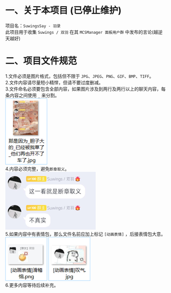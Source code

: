 # 一、关于本项目 (已停止维护)
项目名：`SuwingsSay - 羽录`  
此项目用于收集 `Suwings / 双羽` 在其 `MCSManager 面板用户群` 中发布的言论(越逆天越好)


# 二、项目文件规范
1.文件必须是图片格式，包括但不限于 `JPG`、`JPEG`、`PNG`、`GIF`、`BMP`、`TIFF`。  
2.文件内容请尽量短小精悍，但请不要过度删减。  
3.文件命名必须要包含全部内容，如果图片涉及到两行及两行以上的聊天内容，每条内容之间使用 `_` 来分割。  
![SuwingsSay - 那是因为_胆子大的_已经被我草了_他们再也开不了车了](./readme/那是因为_胆子大的_已经被我草了_他们再也开不了车了-示例.png "SuwingsSay - 那是因为_胆子大的_已经被我草了_他们再也开不了车了")  
4.内容必须完整，避免`断章取义`。  
![SuwingsSay - 这一看就是断章取义_不真实](./readme/这一看就是断章取义_不真实.png "SuwingsSay - 这一看就是断章取义_不真实")  
5.如果内容中有表情包，那么文件名前应加上标记 `[动画表情]` ，后接表情包大意。  
![示例 - 表情包命名规范](./readme/示例-表情包命名规范.png "示例 - 表情包命名规范")
![示例 - 表情包命名规范2](./readme/示例-表情包命名规范2.png "示例 - 表情包命名规范2")  
6.更多内容等待后续补充。  
